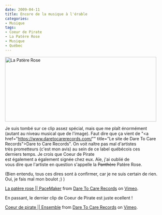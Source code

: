 ```yaml
---
date: 2009-04-11
title: Encore de la musique à l'érable
categories:
- Musique
tags:
- Coeur de Pirate
- La Patère Rose
- Musique
- Québec
---
```

<img class="alignnone size-medium wp-image-1104" title="La Patère Rose" src="https://dlgjp9x71cipk.cloudfront.net/2009/04/lapatererose-500x213.png" alt="La Patère Rose" width="500" height="213" />

Je suis tombé sur ce clip assez spécial, mais que me plaît énormément (autant au niveau musical que de l'image). Faut dire que ça vient de "<a href="https://www.daretocarerecords.com/"" title="Le site de Dare To Care Records">Dare to Care Records</a>". On voit naître pas mal d'artistes très prometteurs (c'est mon avis) au sein de ce label québécois ces derniers temps. Je crois que Coeur de Pirate est également a également signée chez eux. Aïe, j'ai oublié de vous dire que l'artiste en question s'appelle la <span style="text-decoration: line-through;">Panthère</span> Patère Rose.

(Bien entendu, tous ces dires sont à confirmer, car je ne suis certain de rien. Oui, je fais mal mon boulot ;) )

<!--more-->

<object width="400" height="300" data="https://vimeo.com/moogaloop.swf?clip_id=3718478&amp;server=vimeo.com&amp;show_title=1&amp;show_byline=0&amp;show_portrait=1&amp;color=&amp;fullscreen=1" type="application/x-shockwave-flash"><param name="allowfullscreen" value="true" /><param name="allowscriptaccess" value="always" /><param name="src" value="https://vimeo.com/moogaloop.swf?clip_id=3718478&amp;server=vimeo.com&amp;show_title=1&amp;show_byline=0&amp;show_portrait=1&amp;color=&amp;fullscreen=1" /></object>
<a href="https://vimeo.com/3718478">La patère rose || PaceMaker</a> from <a href="https://vimeo.com/user460370">Dare To Care Records</a> on <a href="https://vimeo.com">Vimeo</a>.

En passant, le dernier clip de Coeur de Pirate est juste ecellent !

<object width="400" height="300" data="https://vimeo.com/moogaloop.swf?clip_id=3289551&amp;server=vimeo.com&amp;show_title=1&amp;show_byline=0&amp;show_portrait=1&amp;color=&amp;fullscreen=1" type="application/x-shockwave-flash"><param name="allowfullscreen" value="true" /><param name="allowscriptaccess" value="always" /><param name="src" value="https://vimeo.com/moogaloop.swf?clip_id=3289551&amp;server=vimeo.com&amp;show_title=1&amp;show_byline=0&amp;show_portrait=1&amp;color=&amp;fullscreen=1" /></object>
<a href="https://vimeo.com/3289551">Coeur de pirate || Ensemble</a> from <a href="https://vimeo.com/user460370">Dare To Care Records</a> on <a href="https://vimeo.com">Vimeo</a>.
